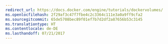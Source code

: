 ```yaml
---
redirect_url: https://docs.docker.com/engine/tutorials/dockervolumes/
ms.openlocfilehash: 2f29af3c47f7fbe4c2c3364c111e3a0a9ff9cfa2
ms.sourcegitcommit: 65de5708bec89f01ef7b7d2df2a87656b53c3145
ms.translationtype: HT
ms.contentlocale: de-DE
ms.lasthandoff: 07/21/2017
---
```

